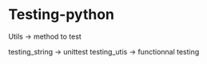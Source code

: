 # Testing-python

Utils -> method to test

testing_string -> unittest
testing_utis -> functionnal testing
